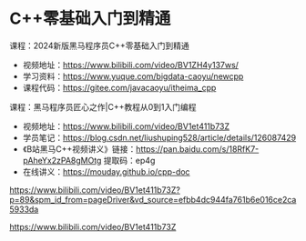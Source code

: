 # C++零基础入门到精通

课程：2024新版黑马程序员C++零基础入门到精通

- 视频地址：https://www.bilibili.com/video/BV1ZH4y137ws/
- 学习资料：https://www.yuque.com/bigdata-caoyu/newcpp
- 课程代码：https://gitee.com/javacaoyu/itheima_cpp

课程：黑马程序员匠心之作|C++教程从0到1入门编程

- 视频地址：https://www.bilibili.com/video/BV1et411b73Z
- 学员笔记：https://blog.csdn.net/liushuping528/article/details/126087429
- 《B站黑马C++视频讲义》链接：https://pan.baidu.com/s/18RfK7-pAheYx2zPA8gMOtg 提取码：ep4g
- 在线讲义：https://mouday.github.io/cpp-doc


https://www.bilibili.com/video/BV1et411b73Z?p=89&spm_id_from=pageDriver&vd_source=efbb4dc944fa761b6e016ce2ca5933da


https://www.bilibili.com/video/BV1et411b73Z

